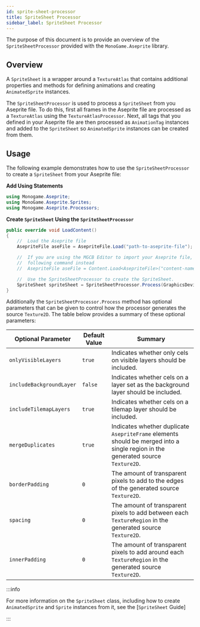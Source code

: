 ```yaml
---
id: sprite-sheet-processor
title: SpriteSheet Processor
sidebar_label: SpriteSheet Processor
---
```


The purpose of this document is to provide an overview of the `SpriteSheetProcessor` provided with the `MonoGame.Aseprite` library.

## Overview

A `SpriteSheet` is a wrapper around a `TextureAtlas` that contains additional properties and methods for defining animations and creating `AnimatedSprite` instances.

The `SpriteSheetProcessor` is used to process a `SpriteSheet` from you Aseprite file. To do this, first all frames in the Aseprite file are processed as a `TextureAtlas` using the `TextureAtlasProcessor`. Next, all tags that you defined in your Aseprite file are then processed as `AnimationTag` instances and added to the `SpriteSheet` so `AnimatedSprite` instances can be created from them.

## Usage

The following example demonstrates how to use the `SpriteSheetProcessor` to create a `SpriteSheet` from your Aseprite file:

**Add Using Statements**

```cs
using Monogame.Aseprite;
using MonoGame.Aseprite.Sprites;
using Monogame.Aseprite.Processors;
```

**Create `SpriteSheet` Using the `SpriteSheetProcessor`**

```cs
public override void LoadContent()
{
    //  Load the Aseprite file
    AsepriteFile aseFile = AsepriteFile.Load("path-to-aseprite-file");

    //  If you are using the MGCB Editor to import your Aseprite file, use the
    //  following command instead
    //  AsepriteFile aseFile = Content.Load<AsepriteFile>("content-name");

    //  Use the SpriteSheetProcessor to create the SpriteSheet.
    SpriteSheet spriteSheet = SpriteSheetProcessor.Process(GraphicsDevice, aseFile);
}
```

Additionally the `SpriteSheetProcessor.Process` method has optional parameters that can be given to control how the processor generates the source `Texture2D`. The table below provides a summary of these optional parameters:

| Optional Parameter       | Default Value | Summary                                                                                                                         |
| ------------------------ | ------------- | ------------------------------------------------------------------------------------------------------------------------------- |
| `onlyVisibleLayers`      | `true`        | Indicates whether only cels on visible layers should be included.                                                               |
| `includeBackgroundLayer` | `false`       | Indicates whether cels on a layer set as the background layer should be included.                                               |
| `includeTilemapLayers`   | `true`        | Indicates whether cels on a tilemap layer should be included.                                                                   |
| `mergeDuplicates`        | `true`        | Indicates whether duplicate `AsepriteFrame` elements should be merged into a single region in the generated source `Texture2D`. |
| `borderPadding`          | `0`           | The amount of transparent pixels to add to the edges of the generated source `Texture2D`.                                       |
| `spacing`                | `0`           | The amount of transparent pixels to add between each `TextureRegion` in the generated source `Texture2D`.                       |
| `innerPadding`           | `0`           | The amount of transparent pixels to add around each `TextureRegion` in the generated source `Texture2D`.                        |

:::info

For more information on the `SpriteSheet` class, including how to create `AnimatedSprite` and `Sprite` instances from it, see the [`SpriteSheet` Guide]

:::
